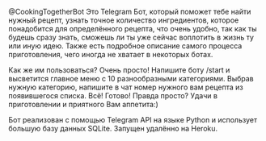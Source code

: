 @CookingTogetherBot
Это Telegram Бот, который поможет тебе найти нужный рецепт, 
узнать точное количество ингредиентов, которое понадобится для определённого
рецепта, что очень удобно, так как ты будешь сразу знать,
сможешь ли ты уже сейчас воплотить в жизнь ту или иную идею.
Также есть подробное описание самого процесса приготовления,
чего иногда не хватает в некоторых ботах.

Как же им пользоваться?
Очень просто! Напишите боту /start и высветится главное меню с 10 разнообразными категориями.
Выбрав нужную категорию, напишите в чат номер нужного вам рецепта из появившегося списка. 
Всё! Готово! Правда просто?
Удачи в приготовлении и приятного Вам аппетита:)

Бот реализован с помощью Telegram API на языке Python и использует большую базу данных SQLite.
Запущен удалённо на Heroku.
